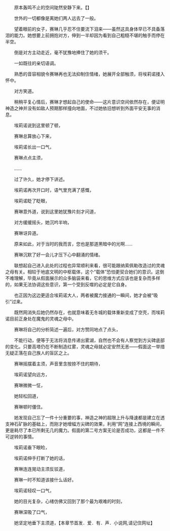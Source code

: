 　　原本轰鸣不止的空间陡然安静下来。【】

　　世外的一切都像是离她们两人远去了一般。

　　望着眼前的女子，赛琳几乎忍不住要流下泪来——虽然这具身体早已不具备落泪的能力。她想要上前拥抱对方，伸到一半却因为看到自己粗糙不堪的触手而停在半空。

　　倒是对方主动走近，毫不犹豫地捧住了她的须干。

　　一如既往的亲切语调。

　　熟悉的音容相貌令赛琳再也无法抑制住情绪，她展开全部触须，将埃莉诺搂入怀中。

　　对方笑道。

　　稍稍平复心情后，赛琳才想起自己的使命——这片意识空间依然存在，便证明神造之神并没有如敌人预期那样撞向地面，不过她依旧想听到外面平安无事的消息。

　　埃莉诺说到这里顿了顿，

　　赛琳总算放心下来，

　　埃莉诺长出一口气，

　　赛琳点点主须，

　　……

　　过了许久，她才停下讲述。

　　埃莉诺再次开口时，语气里充满了感慨，

　　埃莉诺眨了眨眼，

　　赛琳意外道，说到这里她犹豫片刻才问道，

　　对方缓缓摇头，她沉吟半响，

　　赛琳讶异道。

　　原来如此，对于当时的我而言，您也是那道黑暗中的光啊……

　　赛琳沉默了好一会儿才压下心中翻涌的情绪。

　　联想起自己进入此处的过程也异常顺利来看，很可能跟纳索佩勒改造过的灵魂之母有关。相较于地底文明的中枢载体，这个“载体”恐怕更契合她们的意识。这倒不难理解，毕竟从假面展示的众多脑袋来看，它的思维方式应该也是复杂而多样的，如果无法协调这些意识，第一个受到反噬的必定是它自身。

　　也正因为这边更适合埃莉诺大人，两者被魔力接通的一瞬间，她才会被“吸引”过来。

　　既然网消失后她仍然存在，也就意味着无冬城的载体重新变成了空壳，而埃莉诺目前正身处在魔鬼的灵魂之母中。

　　赛琳将自己的分析简述一遍后，对方赞同地点了点头，

　　不能行动，便等于无法将消息传递出雾湖，自然也不会有人察觉到方尖碑底部的变化。只要高塔仍在不断制造红雾，灵魂之母就必定安然无恙——假面这一举措无疑正落在自己族人的盲区之上。

　　赛琳摇摆着主须，声音里含按捺不住的期待，

　　埃莉诺望向远方，

　　赛琳微微一怔，

　　她轻松回道，

　　赛琳顿时僵住。

　　她发现自己忘了一件十分重要的事，神造之神的超限上升与降速都是建立在透支神石矿脉的基础上，而刚才她增幅方尖碑的效果，利用“网”连接上西境的瞬间，更是耗尽了本已所剩无几的魔力。假面的第二号方案无论是否成功，这都是一件不可逆转的事情。

　　埃莉诺垂下眼睑，

　　埃莉诺伸手打断了她的话，

　　赛琳连连晃动主须反驳道，

　　赛琳一时不知道该接什么话好。

　　埃莉诺轻叹一口气，

　　她的目光复杂，心绪仿佛又回到了那个最为艰难的时刻，

　　赛琳深吸了口气，

　　她坚定地垂下主须道，【本章节首发．爱．有．声．小说网,请记住网址】

